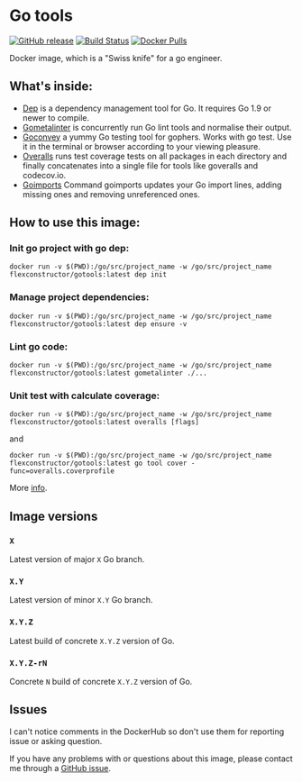 # Go tools

[![GitHub release](https://img.shields.io/github/release/flexconstructor/gotools.svg)](https://github.com/flexconstructor/gotools/releases) [![Build Status](https://travis-ci.org/flexconstructor/gotools.svg?branch=master)](https://travis-ci.org/flexconstructor/gotools) [![Docker Pulls](https://img.shields.io/docker/pulls/flexconstructor/gotools.svg)](https://hub.docker.com/r/flexconstructor/gotools)


Docker image, which is a "Swiss knife" for a go engineer.

## What's inside:

- [Dep](https://golang.github.io/dep/) is a dependency management tool for Go. It requires Go 1.9 or newer to compile.
- [Gometalinter](https://github.com/alecthomas/gometalinter) is concurrently run Go lint tools and normalise their output.
- [Goconvey](https://github.com/smartystreets/goconvey)  a yummy Go testing tool for gophers. Works with go test. Use it in the terminal or browser according to your viewing pleasure.
- [Overalls](https://github.com/go-playground/overalls) runs test coverage tests on all packages in each directory and finally concatenates into a single file for tools like goveralls and codecov.io.
- [Goimports](https://godoc.org/golang.org/x/tools/cmd/goimports)  Command goimports updates your Go import lines, adding missing ones and removing unreferenced ones.

## How to use this image:

### Init go project with go dep:

```
docker run -v $(PWD):/go/src/project_name -w /go/src/project_name  flexconstructor/gotools:latest dep init
```

### Manage project dependencies:

```
docker run -v $(PWD):/go/src/project_name -w /go/src/project_name flexconstructor/gotools:latest dep ensure -v
```

### Lint go code:

```
docker run -v $(PWD):/go/src/project_name -w /go/src/project_name flexconstructor/gotools:latest gometalinter ./...
```

### Unit test with  calculate coverage:

```
docker run -v $(PWD):/go/src/project_name -w /go/src/project_name flexconstructor/gotools:latest overalls [flags]

```

and

```
docker run -v $(PWD):/go/src/project_name -w /go/src/project_name flexconstructor/gotools:latest go tool cover -func=overalls.coverprofile
```

More [info](https://github.com/go-playground/overalls#usage-and-documentation).


## Image versions


### `X`

Latest version of major `X` Go branch.


### `X.Y`

Latest version of minor `X.Y` Go branch.


### `X.Y.Z`

Latest build of concrete `X.Y.Z` version of Go.


### `X.Y.Z-rN`

Concrete `N` build of concrete `X.Y.Z` version of Go.


## Issues
[GitHub issue]: https://github.com/flexconstructor/gotools/issues

I can't notice comments in the DockerHub so don't use them for reporting issue or asking question.

If you have any problems with or questions about this image, please contact me through a [GitHub issue].

